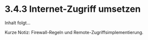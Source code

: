 # 3.4.3 Internet-Zugriff umsetzen

Inhalt folgt...

Kurze Notiz: Firewall-Regeln und Remote-Zugriffsimplementierung.